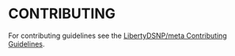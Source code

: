 # CONTRIBUTING

For contributing guidelines see the [LibertyDSNP/meta Contributing Guidelines](https://github.com/LibertyDSNP/meta/blob/main/CONTRIBUTING.md).
